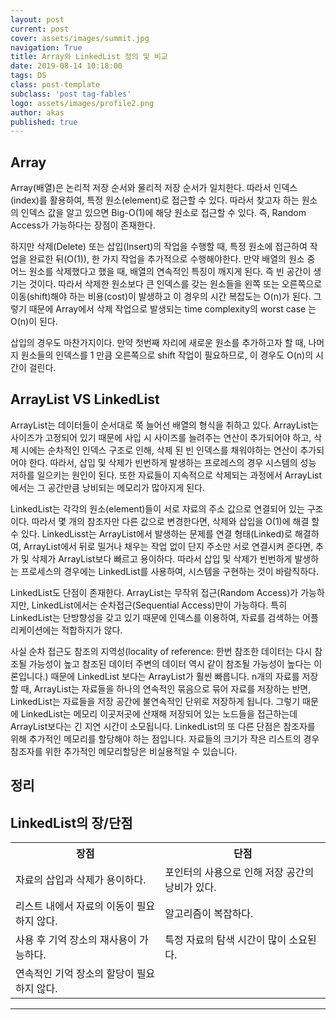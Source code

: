 ```yaml
---
layout: post
current: post
cover: assets/images/summit.jpg
navigation: True
title: Array와 LinkedList 정의 및 비교
date: 2019-08-14 10:18:00
tags: DS
class: post-template
subclass: 'post tag-fables'
logo: assets/images/profile2.png
author: akas
published: true
---
```

## Array
Array(배열)은 논리적 저장 순서와 물리적 저장 순서가 일치한다. 따라서 인덱스(index)를 활용하여, 특정 원소(element)로 접근할 수 있다. 따라서 찾고자 하는 원소의 인덱스 값을 알고 있으면 Big-O(1)에 해당 원소로 접근할 수 있다. 즉, Random Access가 가능하다는 장점이 존재한다.

하지만 삭제(Delete) 또는 삽입(Insert)의 작업을 수행할 때, 특정 원소에 접근하여 작업을 완료한 뒤(O(1)), 한 가지 작업을 추가적으로 수행해야한다. 만약 배열의 원소 중 어느 원소를 삭제했다고 했을 때, 배열의 연속적인 특징이 깨지게 된다. 즉 빈 공간이 생기는 것이다. 따라서 삭제한 원소보다 큰 인덱스를 갖는 원소들을 왼쪽 또는 오른쪽으로 이동(shift)해야 하는 비용(cost)이 발생하고 이 경우의 시간 복잡도는 O(n)가 된다. 그렇기 때문에 Array에서 삭제 작업으로 발생되는 time complexity의 worst case 는 O(n)이 된다.

삽입의 경우도 마찬가지이다. 만약 첫번째 자리에 새로운 원소를 추가하고자 할 때, 나머지 원소들의 인덱스를 1 만큼 오른쪽으로 shift 작업이 필요하므로, 이 경우도 O(n)의 시간이 걸린다.


## ArrayList VS LinkedList
ArrayList는 데이터들이 순서대로 쭉 늘어선 배열의 형식을 취하고 있다. ArrayList는 사이즈가 고정되어 있기 때문에 사입 시 사이즈를 늘려주는 연산이 추가되어야 하고, 삭제 시에는 순차적인 인덱스 구조로 인해, 삭제 된 빈 인덱스를 채워야하는 연산이 추가되어야 한다. 따라서, 삽입 및 삭제가 빈번하게 발생하는 프로레스의 경우 시스템의 성능 저하를 일으키는 원인이 된다. 또한 자료들이 지속적으로 삭제되는 과정에서 ArrayList에서는 그 공간만큼 낭비되는 메모리가 많아지게 된다.


LinkedList는 각각의 원소(element)들이 서로 자료의 주소 값으로 연결되어 있는 구조이다. 따라서 몇 개의 참조자만 다른 값으로 변경한다면, 삭제와 삽입을 O(1)에 해결 할 수 있다. LinkedLisst는 ArrayList에서 발생하는 문제를 연결 형태(Linked)로 해결하여, ArrayList에서 뒤로 밀거나 채우는 작업 없이 단지 주소만 서로 연결시켜 준다면, 추가 및 삭제가 ArrayList보다 빠르고 용이하다. 따라서 삽입 및 삭제가 빈번하게 발생하는 프로세스의 경우에는 LinkedList를 사용하여, 시스템을 구현하는 것이 바람직하다.

LinkedList도 단점이 존재한다. ArrayList는 무작위 접근(Random Access)가 가능하지만, LinkedList에서는 순차접근(Sequential Access)만이 가능하다. 특히 LinkedList는 단방향성을 갖고 있기 때문에 인덱스를 이용하여, 자료를 검색하는 어플리케이션에는 적합하지가 않다.  

사실 순차 접근도 참조의 지역성(locality of reference: 한번 참조한 데이터는 다시 참조될 가능성이 높고 참조된 데이터 주변의 데이터 역시 같이 참조될 가능성이 높다는 이론입니다.) 때문에 LinkedList 보다는 ArrayList가 훨씬 빠릅니다. n개의 자료를 저장할 때, ArrayList는 자료들을 하나의 연속적인 묶음으로 묶어 자료를 저장하는 반면, LinkedList는 자료들을 저장 공간에 불연속적인 단위로 저장하게 됩니다. 그렇기 때문에 LinkedList는 메모리 이곳저곳에 산재해 저장되어 있는 노드들을 접근하는데 ArrayList보다는 긴 지연 시간이 소모됩니다. LinkedList의 또 다른 단점은 참조자를 위해 추가적인 메모리를 할당해야 하는 점입니다. 자료들의 크기가 작은 리스트의 경우 참조자를 위한 추가적인 메모리할당은 비실용적일 수 있습니다.

## 정리
<h2 id="table">LinkedList의 장/단점</h2>

<table>
<tbody>
<tr>
<th><center>장점</th>
<th><center>단점</th>
</tr>
<tr>
<td>자료의 삽입과 삭제가 용이하다.</td>
<td>포인터의 사용으로 인해 저장 공간의 낭비가 있다.</td>
</tr>
<tr class="even">
<td>리스트 내에서 자료의 이동이 필요하지 않다.</td>
<td>알고리즘이 복잡하다.</td>
</tr>
<tr>
<td>사용 후 기억 장소의 재사용이 가능하다.</td>
<td>특정 자료의 탐색 시간이 많이 소요된다.</td>
</tr>
<tr>
<td>연속적인 기억 장소의 할당이 필요하지 않다.</td>
<td></td>
</tr>
</tbody>
</table>

<hr />
